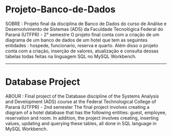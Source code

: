 # Projeto-Banco-de-Dados
SOBRE : Projeto final da disciplina de Banco de Dados do curso de Análise e Desenvolvimento de Sistemas (ADS) da Faculdade Tecnológica Federal do Paraná (UTFPR) - 2° semestre
O projeto final conta com a criação de um diagrama de um banco de dados de um hotel que tem as seguintes entidades : hospede, funcionario, reserva e quarto. Além disso o projeto conta com a criação, inserção de valores, atualização e consulta dessas tabelas todas feitas na linguagem SQL no MySQL Workbench.

---

# Database Project 
ABOUR : Final project of the Database discipline of the Systems Analysis and Development (ADS) course at the Federal Technological College of Paraná (UTFPR) - 2nd semester
The final project involves creating a diagram of a hotel database that has the following entities: guest, employee, reservation and room. In addition, the project involves creating, inserting values, updating and querying these tables, all done in SQL language in MySQL Workbench.
